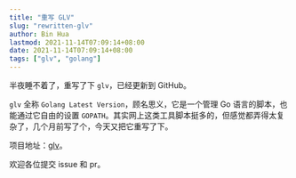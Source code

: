 ```yaml
---
title: "重写 GLV"
slug: "rewritten-glv"
author: Bin Hua
lastmod: 2021-11-14T07:09:14+08:00
date: 2021-11-14T07:09:14+08:00
tags: ["glv", "golang"]
---
```


半夜睡不着了，重写了下 `glv`，已经更新到 GitHub。

`glv` 全称 `Golang Latest Version`，顾名思义，它是一个管理 Go 语言的脚本，也能通过它自由的设置 `GOPATH`。其实网上这类工具脚本挺多的，但感觉都弄得太复杂了，几个月前写了个，今天又把它重写了下。

项目地址：[glv](https://github.com/tourcoder/glv)。

欢迎各位提交 issue 和 pr。
